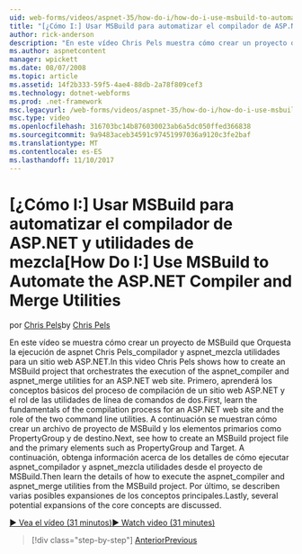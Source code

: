 ```yaml
---
uid: web-forms/videos/aspnet-35/how-do-i/how-do-i-use-msbuild-to-automate-the-aspnet-compiler-and-merge-utilities
title: "[¿Cómo I:] Usar MSBuild para automatizar el compilador de ASP.NET y combinar utilidades | Documentos de Microsoft"
author: rick-anderson
description: "En este vídeo Chris Pels muestra cómo crear un proyecto de MSBuild que Orquesta la ejecución de las utilidades aspnet_compiler y aspnet_merge para un ASP..."
ms.author: aspnetcontent
manager: wpickett
ms.date: 08/07/2008
ms.topic: article
ms.assetid: 14f2b333-59f5-4ae4-88db-2a78f809cef3
ms.technology: dotnet-webforms
ms.prod: .net-framework
msc.legacyurl: /web-forms/videos/aspnet-35/how-do-i/how-do-i-use-msbuild-to-automate-the-aspnet-compiler-and-merge-utilities
msc.type: video
ms.openlocfilehash: 316703bc14b876030023ab6a5dc050ffed366838
ms.sourcegitcommit: 9a9483aceb34591c97451997036a9120c3fe2baf
ms.translationtype: MT
ms.contentlocale: es-ES
ms.lasthandoff: 11/10/2017
---
```

<a name="how-do-i-use-msbuild-to-automate-the-aspnet-compiler-and-merge-utilities"></a><span data-ttu-id="729c7-103">[¿Cómo I:] Usar MSBuild para automatizar el compilador de ASP.NET y utilidades de mezcla</span><span class="sxs-lookup"><span data-stu-id="729c7-103">[How Do I:] Use MSBuild to Automate the ASP.NET Compiler and Merge Utilities</span></span>
====================
<span data-ttu-id="729c7-104">por [Chris Pels](https://twitter.com/chrispels)</span><span class="sxs-lookup"><span data-stu-id="729c7-104">by [Chris Pels](https://twitter.com/chrispels)</span></span>

<span data-ttu-id="729c7-105">En este vídeo se muestra cómo crear un proyecto de MSBuild que Orquesta la ejecución de aspnet Chris Pels\_compilador y aspnet\_mezcla utilidades para un sitio web ASP.NET.</span><span class="sxs-lookup"><span data-stu-id="729c7-105">In this video Chris Pels shows how to create an MSBuild project that orchestrates the execution of the aspnet\_compiler and aspnet\_merge utilities for an ASP.NET web site.</span></span> <span data-ttu-id="729c7-106">Primero, aprenderá los conceptos básicos del proceso de compilación de un sitio web ASP.NET y el rol de las utilidades de línea de comandos de dos.</span><span class="sxs-lookup"><span data-stu-id="729c7-106">First, learn the fundamentals of the compilation process for an ASP.NET web site and the role of the two command line utilities.</span></span> <span data-ttu-id="729c7-107">A continuación se muestran cómo crear un archivo de proyecto de MSBuild y los elementos primarios como PropertyGroup y de destino.</span><span class="sxs-lookup"><span data-stu-id="729c7-107">Next, see how to create an MSBuild project file and the primary elements such as PropertyGroup and Target.</span></span> <span data-ttu-id="729c7-108">A continuación, obtenga información acerca de los detalles de cómo ejecutar aspnet\_compilador y aspnet\_mezcla utilidades desde el proyecto de MSBuild.</span><span class="sxs-lookup"><span data-stu-id="729c7-108">Then learn the details of how to execute the aspnet\_compiler and aspnet\_merge utilities from the MSBuild project.</span></span> <span data-ttu-id="729c7-109">Por último, se describen varias posibles expansiones de los conceptos principales.</span><span class="sxs-lookup"><span data-stu-id="729c7-109">Lastly, several potential expansions of the core concepts are discussed.</span></span>

[<span data-ttu-id="729c7-110">&#9654; Vea el vídeo (31 minutos)</span><span class="sxs-lookup"><span data-stu-id="729c7-110">&#9654; Watch video (31 minutes)</span></span>](https://channel9.msdn.com/Blogs/ASP-NET-Site-Videos/how-do-i-use-msbuild-to-automate-the-aspnet-compiler-and-merge-utilities)

>[!div class="step-by-step"]
[<span data-ttu-id="729c7-111">Anterior</span><span class="sxs-lookup"><span data-stu-id="729c7-111">Previous</span></span>](how-do-i-serialize-a-graph-with-the-entity-framework.md)
